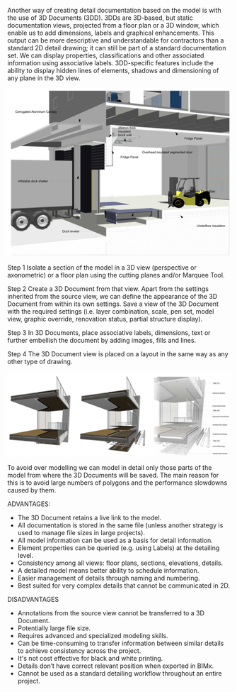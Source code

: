 Another way of creating detail documentation based on the model is with the use of 3D Documents (3DD). 3DDs are 3D-based, but static documentation views, projected from a floor plan or a 3D window, which enable us to add dimensions, labels and graphical enhancements. This output can be more descriptive and understandable for contractors than a standard 2D detail drawing; it can still be part of a standard documentation set. 
We can display properties, classifications and other associated information using associative labels. 3DD-specific features include the ability to display hidden lines of elements, shadows and dimensioning of any plane in the 3D view.

![Pasted image 20230131161223](notes/4_ArchiCAD/_assets/Pasted%20image%2020230131161223.png)

Step 1
Isolate a section of the model in a 3D view (perspective or axonometric) or a floor plan using the cutting planes and/or Marquee Tool.

Step 2
Create a 3D Document from that view. Apart from the settings inherited from the source view, we can define the appearance of the 3D Document from within its own settings. Save a view of the 3D Document with the required settings  (i.e. layer combination, scale, pen set, model view, graphic override, renovation status, partial structure display).

Step 3
In 3D Documents, place associative labels, dimensions, text or further embellish the document by adding images, fills and lines.

Step 4
The 3D Document view is placed on a layout in the same way as any other type of drawing.

![Pasted image 20230131162007](notes/4_ArchiCAD/_assets/Pasted%20image%2020230131162007.png)

To avoid over modelling we can model in detail only those parts of the model from where the 3D Documents will be saved. The main reason for this is to avoid large numbers of polygons and the performance slowdowns caused by them.

ADVANTAGES:
- The 3D Document retains a live link to the model.
- All documentation is stored in the same file (unless another strategy is used to manage file sizes in large projects).
- All model information can be used as a basis for detail information.
- Element properties can be queried (e.g. using Labels) at the detailing level.
- Consistency among all views: floor plans, sections, elevations, details.
- A detailed model means better ability to schedule information.
- Easier management of details through naming and numbering.
- Best suited for very complex details that cannot be communicated in 2D.

DISADVANTAGES
- Annotations from the source view cannot be transferred to a 3D Document.
- Potentially large file size.
- Requires advanced and specialized modeling skills.
- Can be time-consuming to transfer information between similar details to achieve consistency across the project.
- It's not cost effective for black and white printing.
- Details don’t have correct relevant position when exported in BIMx.
- Cannot be used as a standard detailing workflow throughout an entire project.